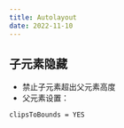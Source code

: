 ```yaml
---
title: Autolayout
date: 2022-11-10
---
```

## 子元素隐藏
* 禁止子元素超出父元素高度
* 父元素设置：
```swfit
clipsToBounds = YES
```